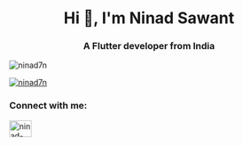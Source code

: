 <h1 align="center">Hi 👋, I'm Ninad Sawant</h1>
<h3 align="center">A Flutter developer from India</h3>

<p align="left"> <img src="https://komarev.com/ghpvc/?username=ninad7n&label=Profile%20views&color=0e75b6&style=flat" alt="ninad7n" /> </p>

<p align="left"> <a href="https://github.com/ryo-ma/github-profile-trophy"><img src="https://github-profile-trophy.vercel.app/?username=ninad7n" alt="ninad7n" /></a> </p>

<h3 align="left">Connect with me:</h3>
<p align="left">
<a href="https://linkedin.com/in/ninad-sawant-770b381bb" target="blank"><img align="center" src="https://raw.githubusercontent.com/rahuldkjain/github-profile-readme-generator/master/src/images/icons/Social/linked-in-alt.svg" alt="ninad-sawant-770b381bb" height="30" width="40" /></a>
</p>
